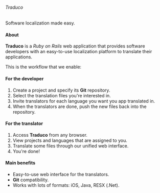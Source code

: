 ######
###### Traduco
######
Software localization made easy.

#### About

**Traduco** is a _Ruby on Rails_ web application that provides software developers with an easy-to-use localization platform to translate their applications.

This is the workflow that we enable:

#### For the developer

1. Create a project and specify its **Git** repository.
2. Select the translation files you're interested in.
3. Invite translators for each language you want you app translated in.
4. When the translators are done, push the new files back into the repository.

#### For the translator

1. Access **Traduco** from any browser.
2. View projects and languages that are assigned to you.
3. Translate some files through our unified web interface.
4. You're done!

#### Main benefits

* Easy-to-use web interface for the translators.
* **Git** compatibility.
* Works with lots of formats: iOS, Java, RESX (.Net).
